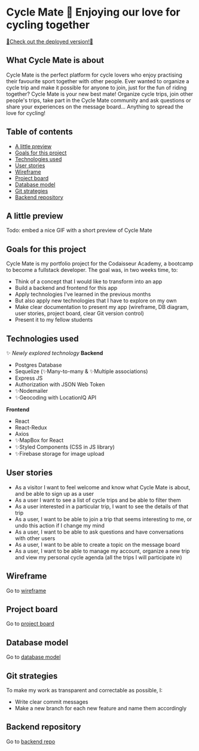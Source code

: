 # Cycle Mate 🚴 Enjoying our love for cycling together 

[🚀Check out the deployed version!🚀](https://cyclemate.netlify.app/)

## What Cycle Mate is about

Cycle Mate is the perfect platform for cycle lovers who enjoy practising their favourite sport together with other people. Ever wanted to organize a cycle trip and make it possible for anyone to join, just for the fun of riding together? Cycle Mate is your new best mate! Organize cycle trips, join other people's trips, take part in the Cycle Mate community and ask questions or share your experiences on the message board... Anything to spread the love for cycling!

## Table of contents

- [A little preview](#A-little-preview)
- [Goals for this project](#Goals-for-this-project)
- [Technologies used](#Technologies-used)
- [User stories](#User-stories)
- [Wireframe](#Wireframe)
- [Project board](#Project-board)
- [Database model](#Database-model)
- [Git strategies](#Git-strategies)
- [Backend repository](#Backend-repository)

## A little preview
Todo: embed a nice GIF with a short preview of Cycle Mate

## Goals for this project
Cycle Mate is my portfolio project for the Codaisseur Academy, a bootcamp to become a fullstack developer. 
The goal was, in two weeks time, to: 
- Think of a concept that I would like to transform into an app
- Build a backend and frontend for this app 
- Apply technologies I've learned in the previous months
- But also apply new technologies that I have to explore on my own
- Make clear documentation to present my app (wireframe, DB diagram, user stories, project board, clear Git version control)
- Present it to my fellow students

## Technologies used
✨ _Newly explored technology_
**Backend**
- Postgres Database
- Sequelize (✨Many-to-many & ✨Multiple associations)
- Express JS
- Authorization with JSON Web Token
- ✨Nodemailer
- ✨Geocoding with LocationIQ API

**Frontend**
- React
- React-Redux
- Axios
- ✨MapBox for React 
- ✨Styled Components (CSS in JS library)
- ✨Firebase storage for image upload

## User stories
- As a visitor I want to feel welcome and know what Cycle Mate is about, and be able to sign up as a user
- As a user I want to see a list of cycle trips and be able to filter them
- As a user interested in a particular trip, I want to see the details of that trip
- As a user, I want to be able to join a trip that seems interesting to me, or undo this action if I change my mind
- As a user, I want to be able to ask questions and have conversations with other users
- As a user, I want to be able to create a topic on the message board
- As a user, I want to be able to manage my account, organize a new trip and view my personal cycle agenda (all the trips I will participate in)

## Wireframe
Go to [wireframe](Wireframe.png)

## Project board
Go to [project board](https://github.com/users/grakify90/projects/2)

## Database model
Go to [database model](https://github.com/grakify90/Portfolio_project_backend/blob/development/DataBase-diagram.svg)

## Git strategies
To make my work as transparent and correctable as possible, I:
- Write clear commit messages
- Make a new branch for each new feature and name them accordingly

## Backend repository
Go to [backend repo](https://github.com/grakify90/Portfolio_project_backend)


